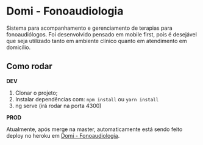 # Domi - Fonoaudiologia
Sistema para acompanhamento e gerenciamento de terapias para fonoaudiólogos. Foi desenvolvido pensado em mobile first, pois é desejável que seja utilizado tanto em ambiente clínico quanto em atendimento em domicílio.

## Como rodar

**DEV**

1. Clonar o projeto;
2. Instalar dependências com:
`npm install` ou `yarn install`
3. ng serve (irá rodar na porta 4300)

**PROD**

Atualmente, após merge na master, automaticamente está sendo feito deploy no heroku em [Domi - Fonoaudiologia](http://domi-fono.herokuapp.com/).
